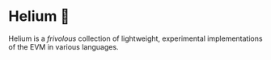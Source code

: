 # Helium 🎈

Helium is a _frivolous_ collection of lightweight, experimental implementations of the EVM in various languages.
